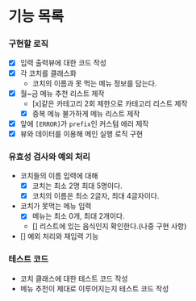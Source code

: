 # 기능 목록

### 구현할 로직

- [x] 입력 출력뷰에 대한 코드 작성
- [x] 각 코치를 클래스화
  - 코치의 이름과 못 먹는 메뉴 정보를 담는다.
- [x] 월~금 메뉴 추천 리스트 제작
  - [x]같은 카테고리 2회 제한으로 카테고리 리스트 제작
  - [x] 중복 메뉴 불가하게 메뉴 리스트 제작
- [x] 앞에 `[ERROR]`가 `prefix`인 커스텀 에러 제작
- [x] 뷰와 데이터를 이용해 메인 실행 로직 구현

### 유효성 검사와 예외 처리

- 코치들의 이름 입력에 대해
  - [x] 코치는 최소 2명 최대 5명이다.
  - [x] 코치의 이름은 최소 2글자, 최대 4글자이다.
- 코치가 못먹는 메뉴 입력
  - [x] 메뉴는 최소 0개, 최대 2개이다.
  - [] 리스트에 있는 음식인지 확인한다.(나중 구현 사항)
- [] 예외 처리와 재입력 기능

### 테스트 코드

- 코치 클래스에 대한 테스트 코드 작성
- 메뉴 추천이 제대로 이루어지는지 테스트 코드 작성
